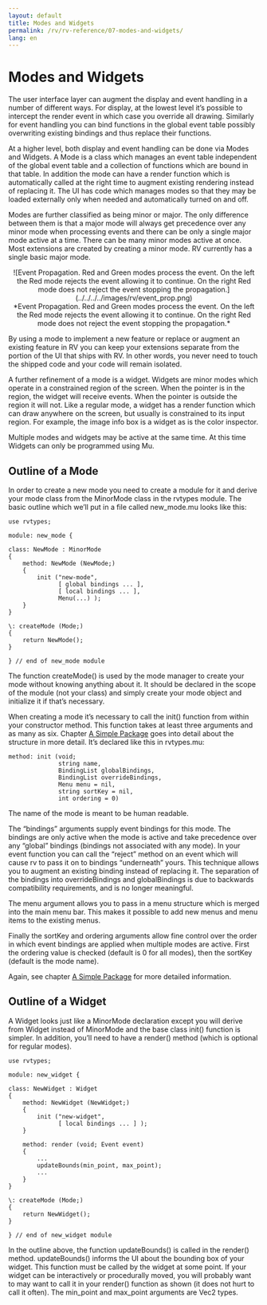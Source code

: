 ```yaml
---
layout: default
title: Modes and Widgets
permalink: /rv/rv-reference/07-modes-and-widgets/
lang: en
---
```


# Modes and Widgets

The user interface layer can augment the display and event handling in a number of different ways. For display, at the lowest level it’s possible to intercept the render event in which case you override all drawing. Similarly for event handling you can bind functions in the global event table possibly overwriting existing bindings and thus replace their functions.

At a higher level, both display and event handling can be done via Modes and Widgets. A Mode is a class which manages an event table independent of the global event table and a collection of functions which are bound in that table. In addition the mode can have a render function which is automatically called at the right time to augment existing rendering instead of replacing it. The UI has code which manages modes so that they may be loaded externally only when needed and automatically turned on and off.

Modes are further classified as being minor or major. The only difference between them is that a major mode will always get precedence over any minor mode when processing events and there can be only a single major mode active at a time. There can be many minor modes active at once. Most extensions are created by creating a minor mode. RV currently has a single basic major mode.

<center>![Event Propagation. Red and Green modes process the event. On the left the Red mode rejects the event allowing it to continue. On the right Red mode does not reject the event stopping the propagation.](../../../../images/rv/event_prop.png)</center>

<center>*Event Propagation. Red and Green modes process the event. On the left the Red mode rejects the event allowing it to continue. On the right Red mode does not reject the event stopping the propagation.*</center>

By using a mode to implement a new feature or replace or augment an existing feature in RV you can keep your extensions separate from the portion of the UI that ships with RV. In other words, you never need to touch the shipped code and your code will remain isolated.

A further refinement of a mode is a widget. Widgets are minor modes which operate in a constrained region of the screen. When the pointer is in the region, the widget will receive events. When the pointer is outside the region it will not. Like a regular mode, a widget has a render function which can draw anywhere on the screen, but usually is constrained to its input region. For example, the image info box is a widget as is the color inspector.

Multiple modes and widgets may be active at the same time. At this time Widgets can only be programmed using Mu.

## Outline of a Mode

In order to create a new mode you need to create a module for it and derive your mode class from the MinorMode class in the rvtypes module. The basic outline which we’ll put in a file called new_mode.mu looks like this:

```
use rvtypes;

module: new_mode {

class: NewMode : MinorMode
{
    method: NewMode (NewMode;)
    {
        init ("new-mode",
              [ global bindings ... ],
              [ local bindings ... ],
              Menu(...) );
    }
}

\: createMode (Mode;)
{
    return NewMode();
}

} // end of new_mode module
```

The function createMode() is used by the mode manager to create your mode without knowing anything about it. It should be declared in the scope of the module (not your class) and simply create your mode object and initialize it if that’s necessary.

When creating a mode it’s necessary to call the init() function from within your constructor method. This function takes at least three arguments and as many as six. Chapter [A Simple Package](a-simple-package.html) goes into detail about the structure in more detail. It’s declared like this in rvtypes.mu:

```
method: init (void;
              string name,
              BindingList globalBindings,
              BindingList overrideBindings,
              Menu menu = nil,
              string sortKey = nil,
              int ordering = 0)
```

The name of the mode is meant to be human readable.

The “bindings” arguments supply event bindings for this mode. The bindings are only active when the mode is active and take precedence over any “global” bindings (bindings not associated with any mode). In your event function you can call the “reject” method on an event which will cause rv to pass it on to bindings “underneath” yours. This technique allows you to augment an existing binding instead of replacing it. The separation of the bindings into overrideBindings and globalBindings is due to backwards compatibility requirements, and is no longer meaningful.

The menu argument allows you to pass in a menu structure which is merged into the main menu bar. This makes it possible to add new menus and menu items to the existing menus.

Finally the sortKey and ordering arguments allow fine control over the order in which event bindings are applied when multiple modes are active. First the ordering value is checked (default is 0 for all modes), then the sortKey (default is the mode name).

Again, see chapter [A Simple Package](a-simple-package.html) for more detailed information.

## Outline of a Widget

A Widget looks just like a MinorMode declaration except you will derive from Widget instead of MinorMode and the base class init() function is simpler. In addition, you’ll need to have a render() method (which is optional for regular modes).

```
use rvtypes;

module: new_widget {

class: NewWidget : Widget
{
    method: NewWidget (NewWidget;)
    {
        init ("new-widget",
              [ local bindings ... ] );
    }

    method: render (void; Event event)
    {
        ...
        updateBounds(min_point, max_point);
        ...
    }
}

\: createMode (Mode;)
{
    return NewWidget();
}

} // end of new_widget module
```

In the outline above, the function updateBounds() is called in the render() method. updateBounds() informs the UI about the bounding box of your widget. This function must be called by the widget at some point. If your widget can be interactively or procedurally moved, you will probably want to may want to call it in your render() function as shown (it does not hurt to call it often). The min_point and max_point arguments are Vec2 types.
